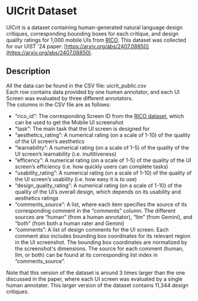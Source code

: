 # UICrit Dataset

UICrit is a dataset containing human-generated natural language design critiques, corresponding bounding boxes for each critique, and design quality ratings for 1,000 mobile UIs from [RICO](http://www.interactionmining.org/rico.html). This dataset was collected for our UIST '24 paper: [https://arxiv.org/abs/2407.08850](https://arxiv.org/abs/2407.08850).

## Description

All the data can be found in the CSV file: uicrit_public.csv<br/>
Each row contains data provided by one human annotator, and each UI Screen was evaluated by three different annotators.<br/>
The columns in the CSV file are as follows:
- “rico_id”: The corresponding Screen ID from the [RICO dataset](http://www.interactionmining.org/rico.html), which can be used to get the Mobile UI screenshot
- “task”: The main task that the UI screen is designed for
- “aesthetics_rating”: A numerical rating (on a scale of 1-10) of the quality of the UI screen’s aesthetics
- “learnability”: A numerical rating (on a scale of 1-5) of the quality of the UI screen’s learnability (i.e. inuititiveness)
- “efficency”: A numerical rating (on a scale of 1-5) of the quality of the UI screen’s efficiency (i.e. how quickly users can complete tasks)
- “usability_rating”: A numerical rating (on a scale of 1-10) of the quality of the UI screen’s usability (i.e. how easy it is to use)
- “design_quality_rating”: A numerical rating (on a scale of 1-10) of the quality of the UI’s overall design, which depends on its usability and aesthetics ratings
- “comments_source”: A list, where each item specifies the source of its corresponding comment in the “comments” column. The different sources are “human” (from a human annotator), “llm” (from Gemini), and “both” (from both a human rater and Gemini)
- “comments”: A list of design comments for the UI screen. Each comment also includes bounding box coordinates for its relevant region in the UI screenshot. The bounding box coordinates are normalized by the screenshot's dimensions. The source for each comment (human, llm, or both) can be found at its corresponding list index in “comments_source”.

Note that this version of the dataset is around 3 times larger than the one discussed in the paper, where each UI screen was evaluated by a single human annotater. This larger version of the dataset contains 11,344 design critiques. 
